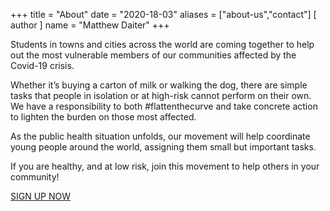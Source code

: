 +++
title = "About"
date = "2020-18-03"
aliases = ["about-us","contact"]
[ author ]
  name = "Matthew Daiter"
+++
 
Students in towns and cities across the world are coming together to help out the most vulnerable members of our communities affected by the Covid-19 crisis.
 
Whether it’s buying a carton of milk or walking the dog, there are simple tasks that people in isolation or at high-risk cannot perform on their own. We have a responsibility to both #flattenthecurve and take concrete action to lighten the burden on those most affected.
 
As the public health situation unfolds, our movement will help coordinate young people around the world, assigning them small but important tasks.
 
If you are healthy, and at low risk, join this movement to help others in your community!

[SIGN UP NOW](https://docs.google.com/forms/d/e/1FAIpQLSeOioW3JBFQaqzNXPtIA37VEzetC2myWQn9Kpg-De3aleKoig/viewform)

